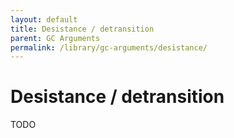 ```yaml
---
layout: default
title: Desistance / detransition
parent: GC Arguments
permalink: /library/gc-arguments/desistance/
---
```


# Desistance / detransition

TODO
